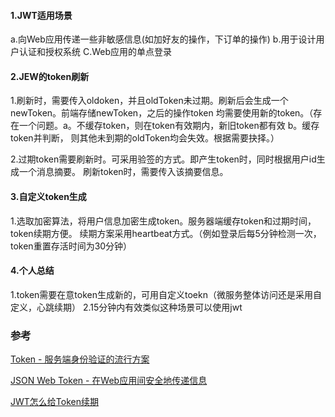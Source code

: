 #### 1.JWT适用场景
a.向Web应用传递一些非敏感信息(如加好友的操作，下订单的操作)
b.用于设计用户认证和授权系统
C.Web应用的单点登录

#### 2.JEW的token刷新
1.刷新时，需要传入oldoken，并且oldToken未过期。刷新后会生成一个newToken。前端存储newToken，之后的操作token
均需要使用新的token。（存在一个问题。a。不缓存token，则在token有效期内，新旧token都有效 b。缓存token并判断，
则其他未到期的oldToken均会失效。根据需要抉择。）

2.过期token需要刷新时。可采用验签的方式。即产生token时，同时根据用户id生成一个消息摘要。
刷新token时，需要传入该摘要信息。


#### 3.自定义token生成
1.选取加密算法，将用户信息加密生成token。服务器端缓存token和过期时间，token续期方便。
续期方案采用heartbeat方式。（例如登录后每5分钟检测一次，token重置存活时间为30分钟）

#### 4.个人总结
1.token需要在意token生成新的，可用自定义toekn（微服务整体访问还是采用自定义，心跳续期）
2.15分钟内有效类似这种场景可以使用jwt

### 参考

[Token - 服务端身份验证的流行方案](https://www.jianshu.com/p/e0ac7c3067eb)

[JSON Web Token - 在Web应用间安全地传递信息](http://blog.leapoahead.com/2015/09/06/understanding-jwt/)

[JWT怎么给Token续期](https://segmentfault.com/q/1010000020925901)
